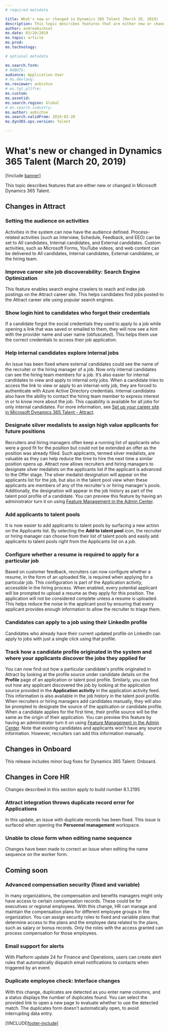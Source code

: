 ```yaml
---
# required metadata

title: What's new or changed in Dynamics 365 Talent (March 20, 2019)
description: This topic describes features that are either new or changed in Microsoft Dynamics 365 Talent for March 20, 2019.
author: andreabichsel
ms.date: 03/20/2019
ms.topic: article
ms.prod: 
ms.technology: 

# optional metadata

ms.search.form: 
# ROBOTS: 
audience: Application User
# ms.devlang: 
ms.reviewer: anbichse
# ms.tgt_pltfrm: 
ms.custom: 
ms.assetid: 
ms.search.region: Global
# ms.search.industry: 
ms.author: anbichse
ms.search.validFrom: 2019-03-20
ms.dyn365.ops.version: Talent

---
```

# What's new or changed in Dynamics 365 Talent (March 20, 2019)

[!include [banner](includes/banner.md)]

This topic describes features that are either new or changed in Microsoft Dynamics 365 Talent.

## Changes in Attract

### Setting the audience on activities
Activities in the system can now have the audience defined. Process-related activities (such as Interview, Schedule, Feedback, and EEO) can be set to All candidates, Internal candidates, and External candidates. Custom activities, such as Microsoft Forms, YouTube videos, and web content can be delivered to All candidates, Internal candidates, External candidates, or the hiring team.  

### Improve career site job discoverability: Search Engine Optimization
This feature enables search engine crawlers to reach and index job postings on the Attract career site. This helps candidates find jobs posted to the Attract career site using popular search engines.

### Show login hint to candidates who forgot their credentials
If a candidate forgot the social credentials they used to apply to a job while opening a link that was saved or emailed to them, they will now see a hint with the provider name and user name (obfuscated). This helps them use the correct credentials to access their job application.

### Help internal candidates explore internal jobs
An issue has been fixed where external candidates could see the name of the recruiter or the hiring manager of a job. Now only internal candidates can see the hiring team members for a job. 
It’s also easier for internal candidates to view and apply to internal only jobs. When a candidate tries to access the link to view or apply to an internal-only job, they are forced to authenticate with Azure Active Directory credentials. Internal candidates also have the ability to contact the hiring team member to express interest in or to know more about the job. This capability is available for all jobs for only internal candidates. For more information, see [Set up your career site in Microsoft Dynamics 365 Talent - Attract](./career-site.md).

### Designate silver medalists to assign high value applicants for future positions
Recruiters and hiring managers often keep a running list of applicants who were a good fit for the position but could not be extended an offer as the position was already filled. Such applicants, termed silver medalists, are valuable as they can help reduce the time to hire the next time a similar position opens up. Attract now allows recruiters and hiring managers to designate silver medalists on the applicants list if the applicant is advanced to the Offer stage. The silver medalist designation will appear on the applicants list for the job, but also in the talent pool view when these applicants are members of any of the recruiter's or hiring manager's pools. Additionally, the designation will appear in the job history as part of the talent pool profile of a candidate. You can preview this feature by having an administrator turn it on using [Feature Management in the Admin Center](/dynamics365/unified-operations/talent/access-preview-feature).

### Add applicants to talent pools
It is now easier to add applicants to talent pools by surfacing a new action on the Applicants list. By selecting the **Add to talent pool** icon, the recruiter or hiring manager can choose from their list of talent pools and easily add applicants to talent pools right from the Applicants list on a job.

### Configure whether a resume is required to apply for a particular job
Based on customer feedback, recruiters can now configure whether a resume, in the form of an uploaded file, is required when applying for a particular job. This configuration is part of the Application activity, accessible in the hiring process. When enabled, every potential applicant will be prompted to upload a resume as they apply for this position. The application will not be considered complete unless a resume is uploaded. This helps reduce the noise in the applicant pool by ensuring that every applicant provides enough information to allow the recruiter to triage them.

### Candidates can apply to a job using their LinkedIn profile
Candidates who already have their current updated profile on LinkedIn can apply to jobs with just a single click using that profile.

### Track how a candidate profile originated in the system and where your applicants discover the jobs they applied for
You can now find out how a particular candidate's profile originated in Attract by looking at the profile source under candidate details on the **Profile** page of an application or talent pool profile. Similarly, you can find out how any applicant discovered the job by looking at the application source provided in the **Application activity** in the application activity feed. This information is also available in the job history in the talent pool profile. When recruiters or hiring managers add candidates manually, they will also be prompted to designate the source of the application or candidate profile. When a candidate applies for the first time, their profile source will be the same as the origin of their application. You can preview this feature by having an administrator turn it on using [Feature Management in the Admin Center](/dynamics365/unified-operations/talent/access-preview-feature). Note that existing candidates and applicants won't have any source information. However, recruiters can add this information manually.

## Changes in Onboard

This release includes minor bug fixes for Dynamics 365 Talent: Onboard.

## Changes in Core HR

Changes described in this section apply to build number 8.1.2195

### Attract integration throws duplicate record error for Applications
In this update, an issue with duplicate records has been fixed. This issue is surfaced when opening the **Personnel management** workspace.

### Unable to close form when editing name sequence
Changes have been made to correct an issue when editing the name sequence on the worker form.

## Coming soon

###  Advanced compensation security (fixed and variable)
In many organizations, the compensation and benefits managers might only have access to certain compensation records. These could be for executives or regional employees. With this change, HR can manage and maintain the compensation plans for different employee groups in the organization. You can assign security roles to fixed and variable plans that determine access to the plans and the employee data related to the plans, such as salary or bonus records. Only the roles with the access granted can process compensation for those employees.

###  Email support for alerts
With Platform update 24 for Finance and Operations, users can create alert rules that automatically dispatch email notifications to contacts when triggered by an event.

### Duplicate employee check: Interface changes
With this change, duplicates are detected as you enter name columns, and a status displays the number of duplicates found. You can select the provided link to open a new page to evaluate whether to use the detected match. The duplicates form doesn't automatically open, to avoid interrupting data entry.




[!INCLUDE[footer-include](../includes/footer-banner.md)]